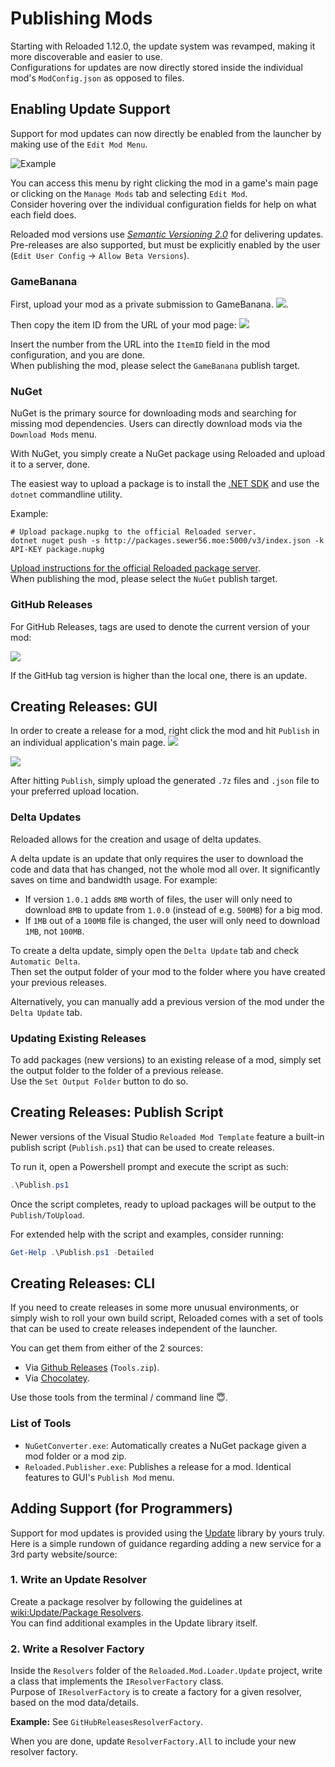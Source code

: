 # Publishing Mods

Starting with Reloaded 1.12.0, the update system was revamped, making it more discoverable and easier to use.  
Configurations for updates are now directly stored inside the individual mod's `ModConfig.json` as opposed to files.  

## Enabling Update Support

Support for mod updates can now directly be enabled from the launcher by making use of the `Edit Mod Menu`.  

![Example](./Images/Publish-Edit-GUI-1.png)

You can access this menu by right clicking the mod in a game's main page or clicking on the `Manage Mods` tab and selecting `Edit Mod`.  
Consider hovering over the individual configuration fields for help on what each field does.  

Reloaded mod versions use *[Semantic Versioning 2.0](https://semver.org)* for delivering updates.  
Pre-releases are also supported, but must be explicitly enabled by the user (`Edit User Config` -> `Allow Beta Versions`).  

### GameBanana

First, upload your mod as a private submission to GameBanana. 
![](./Images/GameBananaPrivate.png).

Then copy the item ID from the URL of your mod page: 
![](./Images/GameBananaUrl.png)

Insert the number from the URL into the `ItemID` field in the mod configuration, and you are done.  
When publishing the mod, please select the `GameBanana` publish target.  

### NuGet 

NuGet is the primary source for downloading mods and searching for missing mod dependencies.
Users can directly download mods via the `Download Mods` menu.

With NuGet, you simply create a NuGet package using Reloaded and upload it to a server, done.  

The easiest way to upload a package is to install the [.NET SDK](https://dotnet.microsoft.com/download/dotnet/thank-you/sdk-5.0.101-windows-x64-installer) and use the `dotnet` commandline utility. 

Example:  
```
# Upload package.nupkg to the official Reloaded server.
dotnet nuget push -s http://packages.sewer56.moe:5000/v3/index.json -k API-KEY package.nupkg
```

[Upload instructions for the official Reloaded package server](http://packages.sewer56.moe:5000/upload).  
When publishing the mod, please select the `NuGet` publish target.  

### GitHub Releases

For GitHub Releases, tags are used to denote the current version of your mod:  

![](./Images/GitHubTag.png)

If the GitHub tag version is higher than the local one, there is an update.  

## Creating Releases: GUI

In order to create a release for a mod, right click the mod and hit `Publish` in an individual application's main page.
![](./Images/Publish-GUI-1.png)  

![](./Images/Publish-GUI-2.png)  

After hitting `Publish`, simply upload the generated `.7z` files and `.json` file to your preferred upload location.  

### Delta Updates

Reloaded allows for the creation and usage of delta updates.  

A delta update is an update that only requires the user to download the code and data that has changed, not the whole mod all over. It significantly saves on time and bandwidth usage. For example:  

- If version `1.0.1` adds `8MB` worth of files, the user will only need to download `8MB` to update from `1.0.0` (instead of e.g. `500MB`) for a big mod.  
- If `1MB` out of a `100MB` file is changed, the user will only need to download `1MB`, not `100MB`.  

To create a delta update, simply open the `Delta Update` tab and check `Automatic Delta`.  
Then set the output folder of your mod to the folder where you have created your previous releases. 

Alternatively, you can manually add a previous version of the mod under the `Delta Update` tab.

### Updating Existing Releases

To add packages (new versions) to an existing release of a mod, simply set the output folder to the folder of a previous release.  
Use the `Set Output Folder` button to do so.  

## Creating Releases: Publish Script

Newer versions of the Visual Studio `Reloaded Mod Template` feature a built-in publish script (`Publish.ps1`) that can be used to create releases.  

To run it, open a Powershell prompt and execute the script as such:  
```powershell
.\Publish.ps1
```

Once the script completes, ready to upload packages will be output to the `Publish/ToUpload`.  

For extended help with the script and examples, consider running:  
```powershell
Get-Help .\Publish.ps1 -Detailed
```

## Creating Releases: CLI

If you need to create releases in some more unusual environments, or simply wish to roll your own build script, Reloaded comes with a set of tools that can be used to create releases independent of the launcher.  

You can get them from either of the 2 sources:  

- Via [Github Releases](https://github.com/Reloaded-Project/Reloaded-II/releases) (`Tools.zip`).  
- Via [Chocolatey](https://chocolatey.org/packages/reloaded-ii-tools).  

Use those tools from the terminal / command line 😇.

### List of Tools

- `NuGetConverter.exe`: Automatically creates a NuGet package given a mod folder or a mod zip.  
- `Reloaded.Publisher.exe`: Publishes a release for a mod. Identical features to GUI's `Publish Mod` menu.  

## Adding Support (for Programmers)

Support for mod updates is provided using the [Update](https://github.com/Sewer56/Update) library by yours truly.  
Here is a simple rundown of guidance regarding adding a new service for a 3rd party website/source:

### 1. Write an Update Resolver

Create a package resolver by following the guidelines at [wiki:Update/Package Resolvers](https://sewer56.dev/Update/extensibility/package-resolvers/).  
You can find additional examples in the Update library itself.  

### 2. Write a Resolver Factory 

Inside the `Resolvers` folder of the `Reloaded.Mod.Loader.Update` project, write a class that implements the `IResolverFactory` class.  
Purpose of `IResolverFactory` is to create a factory for a given resolver, based on the mod data/details.  

**Example:** See `GitHubReleasesResolverFactory`.

When you are done, update `ResolverFactory.All` to include your new resolver factory.
